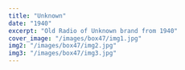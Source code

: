 ```yaml
---
title: "Unknown"
date: "1940"
excerpt: "Old Radio of Unknown brand from 1940"
cover_image: "/images/box47/img1.jpg"
img2: "/images/box47/img2.jpg"
img3: "/images/box47/img3.jpg"
---
```

